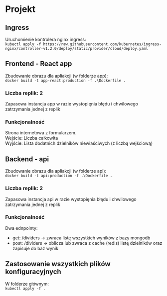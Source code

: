 # Projekt

## Ingress
Uruchomienie kontrolera nginx ingress: <br /> 
`kubectl apply -f https://raw.githubusercontent.com/kubernetes/ingress-nginx/controller-v1.2.0/deploy/static/provider/cloud/deploy.yaml`

## Frontend - React app
Zbudowanie obrazu dla apliakcji (w folderze app): <br /> 
`docker build -t app-react:production -f .\Dockerfile .` <br /> 

### Liczba replik: 2
Zapasowa instancja app w razie wystopięnia błędu i chwilowego zatrzymania jednej z replik
### Funkcjonalność
Strona internetowa z formularzem. <br /> 
Wejście: Liczba całkowita <br /> 
Wyjście: Lista dodatnich dzielników niewłaściwych (z liczbą wejściową) <br /> 

## Backend - api
Zbudowanie obrazu dla apliakcji (w folderze api): <br /> 
`docker build -t api:production -f .\Dockerfile .` <br />

### Liczba replik: 2
Zapasowa instancja api w razie wystopięnia błędu i chwilowego zatrzymania jednej z replik
### Funkcjonalność
Dwa ednpointy:
  - get: /dividers -> zwraca listę wszystkich wyników z bazy mongodb
  - post: /dividers -> oblicza lub zwraca z cache (redis) listę dzielników oraz zapisuje do baz wynik


## Zastosowanie wszystkich plików konfiguracyjnych
W folderze głównym: <br />
`kubectl apply -f .` <br />
